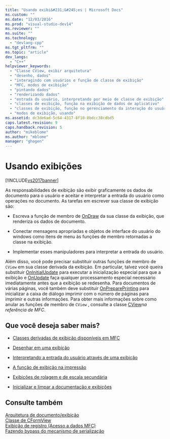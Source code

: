```yaml
---
title: "Usando exibi&#231;&#245;es | Microsoft Docs"
ms.custom: ""
ms.date: "12/03/2016"
ms.prod: "visual-studio-dev14"
ms.reviewer: ""
ms.suite: ""
ms.technology: 
  - "devlang-cpp"
ms.tgt_pltfrm: ""
ms.topic: "article"
dev_langs: 
  - "C++"
helpviewer_keywords: 
  - "Classe CView, exibir arquitetura"
  - "desenho, dados"
  - "interagindo com usuários e função de classe de exibição"
  - "MFC, modos de exibição"
  - "pintando dados"
  - "renderizando dados"
  - "entrada do usuário, interpretando por meio de classe de exibição"
  - "classes de exibição, função na exibição de dados de aplicativo"
  - "classes de exibição, função no gerenciamento da interação do usuário"
  - "modos de exibição, usando"
ms.assetid: dc3de6ad-5c64-4317-8f10-8bdcc38cdbd5
caps.latest.revision: 9
caps.handback.revision: 5
author: "mikeblome"
ms.author: "mblome"
manager: "ghogen"
---
```

# Usando exibi&#231;&#245;es
[!INCLUDE[vs2017banner](../assembler/inline/includes/vs2017banner.md)]

As responsabilidades de exibição são exibir graficamente os dados de documento para o usuário e aceitar e interpretar a entrada do usuário como operações no documento.  As tarefas em escrever sua classe de exibição são:  
  
-   Escreva a função de membro de [OnDraw](../Topic/CView::OnDraw.md) da sua classe da exibição, que renderiza os dados de documento.  
  
-   Conectar mensagens apropriadas e objetos de interface do usuário do windows como itens de menu às funções de membro retornadas a classe na exibição.  
  
-   Implementar esses manipuladores para interpretar a entrada do usuário.  
  
 Além disso, você pode precisar substituir outras funções de membro de `CView` em sua classe derivada da exibição.  Em particular, talvez você queira substituir [OnInitialUpdate](../Topic/CView::OnInitialUpdate.md) para executar a inicialização especial para que a exibição e [OnUpdate](../Topic/CView::OnUpdate.md) faça qualquer processamento especial necessário imediatamente antes que a exibição se redesenha.  Para documentos de várias páginas, você também deve substituir [OnPreparePrinting](../Topic/CView::OnPreparePrinting.md) para inicializar a caixa de diálogo imprimir com o número de páginas para imprimir e outras informações.  Para obter mais informações sobre como anular as funções de membro de `CView` , consulte a classe [CView](../Topic/CView%20Class.md)*na referência de MFC*.  
  
## Que você deseja saber mais?  
  
-   [Classes derivadas de exibição disponíveis em MFC](../mfc/derived-view-classes-available-in-mfc.md)  
  
-   [Desenhar em uma exibição](../mfc/drawing-in-a-view.md)  
  
-   [Interpretando a entrada do usuário através de uma exibição](../mfc/interpreting-user-input-through-a-view.md)  
  
-   [A função de exibição na impressão](../mfc/role-of-the-view-in-printing.md)  
  
-   [Exibições de rolagem e de escala secundária](../mfc/scrolling-and-scaling-views.md)  
  
-   [Inicializar e limpar a documentação e exibições](../mfc/initializing-and-cleaning-up-documents-and-views.md)  
  
## Consulte também  
 [Arquitetura de documento\/exibição](../Topic/Document-View%20Architecture.md)   
 [Classe de CFormView](../mfc/reference/cformview-class.md)   
 [Exibição de registro \(Acesso a dados MFC\)](../data/record-views-mfc-data-access.md)   
 [Fazendo bypass do mecanismo de serialização](../mfc/bypassing-the-serialization-mechanism.md)